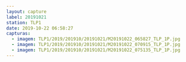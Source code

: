 ```yaml
---
layout: capture
label: 20191021
station: TLP1
date: 2019-10-22 06:58:27
capturas:
  - imagem: TLP1/2019/201910/20191021/M20191022_065827_TLP_1P.jpg
  - imagem: TLP1/2019/201910/20191021/M20191022_070915_TLP_1P.jpg
  - imagem: TLP1/2019/201910/20191021/M20191022_075135_TLP_1P.jpg
---
```

